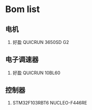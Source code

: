 # Bom list

## 电机

1. 好盈 QUICRUN 3650SD G2

## 电子调速器

1. 好盈 QUICRUN 10BL60

## 控制器

1. STM32F103RBT6 NUCLEO-F446RE